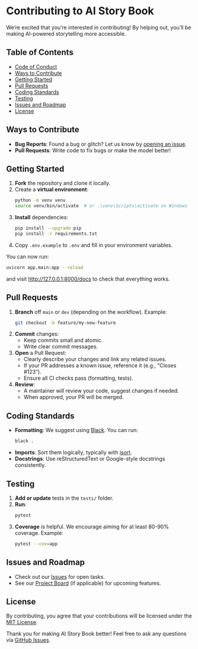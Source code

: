 # Contributing to AI Story Book

We’re excited that you’re interested in contributing! By helping out, you’ll be making AI-powered storytelling more accessible.


## Table of Contents

- [Code of Conduct](#code-of-conduct)
- [Ways to Contribute](#ways-to-contribute)
- [Getting Started](#getting-started)
- [Pull Requests](#pull-requests)
- [Coding Standards](#coding-standards)
- [Testing](#testing)
- [Issues and Roadmap](#issues-and-roadmap)
- [License](#license)


<!-- ## Code of Conduct

This project and everyone participating in it is governed by the [Code of Conduct](CODE_OF_CONDUCT.md). By participating, you agree to uphold its terms. -->

## Ways to Contribute

- **Bug Reports**: Found a bug or glitch? Let us know by [opening an issue](https://github.com/YourOrg/ai-story-book/issues).
- **Pull Requests**: Write code to fix bugs or make the model better!

## Getting Started

1. **Fork** the repository and clone it locally.
2. Create a **virtual environment**:
   ```bash
   python -m venv venv
   source venv/bin/activate  # or .\venv\Scripts\activate on Windows
   ```
3. **Install** dependencies:
   ```bash
   pip install --upgrade pip
   pip install -r requirements.txt
   ```
4. Copy `.env.example` to `.env` and fill in your environment variables.

You can now run:
```bash
uvicorn app.main:app --reload
```
and visit http://127.0.0.1:8000/docs to check that everything works.



## Pull Requests

1. **Branch** off `main` or `dev` (depending on the workflow). Example:
   ```bash
   git checkout -b feature/my-new-feature
   ```
2. **Commit** changes:
   - Keep commits small and atomic.
   - Write clear commit messages.
3. **Open** a Pull Request:
   - Clearly describe your changes and link any related issues.
   - If your PR addresses a known issue, reference it (e.g., “Closes #123”).
   - Ensure all CI checks pass (formatting, tests).
4. **Review**:
   - A maintainer will review your code, suggest changes if needed.
   - When approved, your PR will be merged.



## Coding Standards

- **Formatting**: We suggest using [Black](https://github.com/psf/black). You can run:
  ```bash
  black .
  ```
- **Imports**: Sort them logically, typically with [isort](https://github.com/PyCQA/isort).
- **Docstrings**: Use reStructuredText or Google-style docstrings consistently.



## Testing

1. **Add or update** tests in the `tests/` folder.
2. **Run**:
   ```bash
   pytest
   ```
3. **Coverage** is helpful. We encourage aiming for at least 80-90% coverage. Example:
   ```bash
   pytest --cov=app
   ```



## Issues and Roadmap

- Check out our [Issues](https://github.com/YourOrg/ai-story-book/issues) for open tasks.
- See our [Project Board](https://github.com/YourOrg/ai-story-book/projects) (if applicable) for upcoming features.



## License

By contributing, you agree that your contributions will be licensed under the [MIT License](LICENSE).

Thank you for making AI Story Book better! Feel free to ask any questions via [GitHub Issues](https://github.com/YourOrg/ai-story-book/issues).

